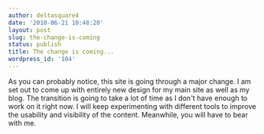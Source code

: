 ```yaml
---
author: deltasquare4
date: '2010-06-21 10:48:20'
layout: post
slug: the-change-is-coming
status: publish
title: The change is coming...
wordpress_id: '104'
---
```


As you can probably notice, this site is going through a major change. I am set out to come up with entirely new design for my main site as well as my blog. The transition is going to take a lot of time as I don't have enough to work on it right now. I will keep experimenting with different tools to improve the usability and visibility of the content. Meanwhile, you will have to bear with me.

